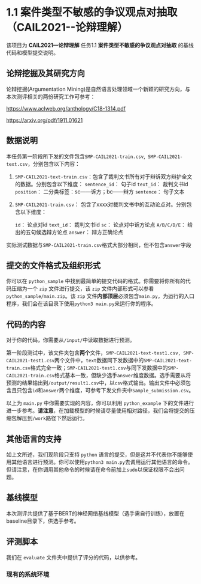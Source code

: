 # 1.1 案件类型不敏感的争议观点对抽取 （CAIL2021--论辩理解）

该项目为 **CAIL2021—论辩理解** 任务1.1 **案件类型不敏感的争议观点对抽取** 的基线代码和模型提交说明。

## 论辩挖掘及其研究方向

论辩挖掘(Argumentation Mining)是自然语言处理领域一个新颖的研究方向，与本次测评相关的两份研究工作可参考：

https://www.aclweb.org/anthology/C18-1314.pdf

https://arxiv.org/pdf/1911.01621


## 数据说明

本任务第一阶段所下发的文件包含``SMP-CAIL2021-train.csv``,`` SMP-CAIL2021-text.csv``，分别包含以下内容：

1. ``SMP-CAIL2021-text-train.csv``：包含了裁判文书所有对于辩诉双方辩护全文的数据。分别包含以下维度：
   	``sentence_id``： 句子id
   	``text_id``： 裁判文书id
   	``position``： 二分类标签：sc——诉方；bc——辩方
   	``sentence``： 句子文本

2. ``SMP-CAIL2021-train.csv``： 包含了xxxx对裁判文书中的互动论点对。分别包含以下维度：

  	``id``： 论点对id
    ``text_id``： 裁判文书id
    ``sc``： 论点对中诉方论点
    ``A/B/C/D/E``： 给出的五句候选辩方论点
    ``answer``： 辩方正确论点

实际测试数据与``SMP-CAIL2021-train.csv``格式大部分相同，但不包含``answer``字段

## 提交的文件格式及组织形式

你可以在 ``python_sample`` 中找到最简单的提交代码的格式。你需要将你所有的代码压缩为一个 ``zip`` 文件进行提交，该 ``zip`` 文件内部形式可以参看 ``python_sample/main.zip``。该 ``zip`` 文件**内部顶层**必须包含``main.py``，为运行的入口程序，我们会在该目录下使用``python3 main.py``来运行你的程序。

## 代码的内容

对于你的代码，你需要从``/input/``中读取数据进行预测。

第一阶段测试中，该文件夹包含**两个**文件，``SMP-CAIL2021-text-test1.csv, SMP-CAIL2021-test1.csv``两个文件中，``text``数据同下发数据中的``SMP-CAIL2021-text-train.csv``格式完全一致；``SMP-CAIL2021-test1.csv``与同下发数据中的``SMP-CAIL2021-train.csv``格式基本一致，但缺少选手``answer``维度数据。选手需要从将预测的结果输出到``/output/result1.csv``中，以``csv``格式输出。输出文件中必须包含且只包含``id``和``answer``两个维度，可参考下发文件夹中``Sample_submission.csv``。

以上为 ``main.py`` 中你需要实现的内容，你可以利用 ``python_example`` 下的文件进行进一步参考。**请注意**，在加载模型的时候请尽量使用相对路径，我们会将提交的压缩包解压到``/work``路径下然后运行。

## 其他语言的支持

如上文所述，我们现阶段只支持 ``python`` 语言的提交，但是这并不代表你不能够使用其他语言进行预测。你可以使用``python3 main.py``去调用运行其他语言的命令。但请注意，在你调用其他命令的时候请在命令前加上``sudo``以保证权限不会出问题。

## 基线模型

本次测评共提供了基于BERT的神经网络基线模型（选手需自行训练），放置在baseline目录下，供选手参考。

## 评测脚本
我们在 ``evaluate`` 文件夹中提供了评分的代码，以供参考。

### 现有的系统环境

